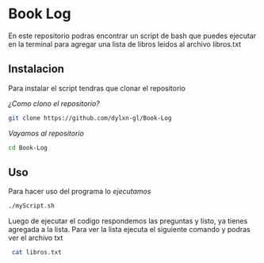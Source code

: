 # Book Log

En este repositorio podras encontrar un script de bash que puedes ejecutar en la terminal para agregar una lista de libros leidos al archivo libros.txt

## Instalacion 

Para instalar el script tendras que clonar el repositorio 

*¿Como clono el repositorio?*

```bash
git clone https://github.com/dylxn-gl/Book-Log
```

*Vayamos al repositorio*

```bash
cd Book-Log
```

## Uso

Para hacer uso del programa lo *ejecutamos* 

```bash
./myScript.sh
```

Luego de ejecutar el codigo respondemos las preguntas y listo, ya tienes agregada a la lista. Para ver la lista ejecuta el siguiente comando y podras ver el archivo txt
```bash
 cat libros.txt
```

